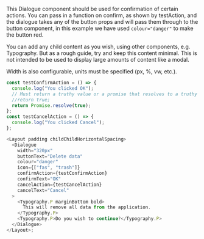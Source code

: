 This Dialogue component should be used for confirmation of certain actions. You can pass in a function on confirm, as shown by testAction, and the dialogue takes any of the button props and will pass them through to the button component, in this example we have used `colour="danger"` to make the button red.

You can add any child content as you wish, using other components, e.g. Typography. But as a rough guide, try and keep this content minimal. This is not intended to be used to display large amounts of content like a modal.

Width is also configurable, units must be specified (px, %, vw, etc.).

```js
const testConfirmAction = () => {
  console.log("You clicked OK");
  // Must return a truthy value or a promise that resolves to a truthy value in order to close the dialogue
  //return true;
  return Promise.resolve(true);
};
const testCancelAction = () => {
  console.log("You clicked Cancel");
};

<Layout padding childChildHorizontalSpacing>
  <Dialogue
    width="320px"
    buttonText="Delete data"
    colour="danger"
    icon={["fas", "trash"]}
    confirmAction={testConfirmAction}
    confirmText="OK"
    cancelAction={testCancelAction}
    cancelText="Cancel"
  >
    <Typography.P marginBottom bold>
      This will remove all data from the application.
    </Typography.P>
    <Typography.P>Do you wish to continue?</Typography.P>
  </Dialogue>
</Layout>;
```